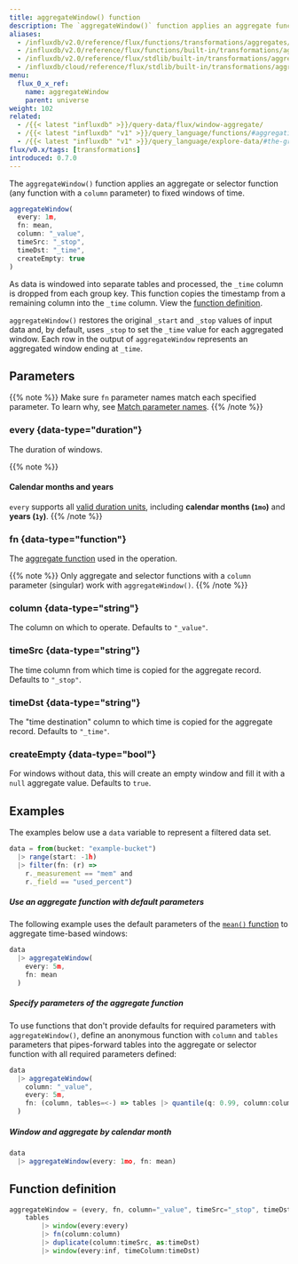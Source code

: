 ```yaml
---
title: aggregateWindow() function
description: The `aggregateWindow()` function applies an aggregate function to fixed windows of time.
aliases:
  - /influxdb/v2.0/reference/flux/functions/transformations/aggregates/aggregatewindow
  - /influxdb/v2.0/reference/flux/functions/built-in/transformations/aggregates/aggregatewindow/
  - /influxdb/v2.0/reference/flux/stdlib/built-in/transformations/aggregates/aggregatewindow/
  - /influxdb/cloud/reference/flux/stdlib/built-in/transformations/aggregates/aggregatewindow/
menu:
  flux_0_x_ref:
    name: aggregateWindow
    parent: universe
weight: 102
related:
  - /{{< latest "influxdb" >}}/query-data/flux/window-aggregate/
  - /{{< latest "influxdb" "v1" >}}/query_language/functions/#aggregations, InfluxQL – Aggregate functions
  - /{{< latest "influxdb" "v1" >}}/query_language/explore-data/#the-group-by-clause, InfluxQL – GROUP BY time()
flux/v0.x/tags: [transformations]
introduced: 0.7.0
---
```


The `aggregateWindow()` function applies an aggregate or selector function
(any function with a `column` parameter) to fixed windows of time.

```js
aggregateWindow(
  every: 1m,
  fn: mean,
  column: "_value",
  timeSrc: "_stop",
  timeDst: "_time",
  createEmpty: true
)
```

As data is windowed into separate tables and processed, the `_time` column is dropped from each group key.
This function copies the timestamp from a remaining column into the `_time` column.
View the [function definition](#function-definition).

`aggregateWindow()` restores the original `_start` and `_stop` values of input data
and, by default, uses `_stop` to set the `_time` value for each aggregated window.
Each row in the output of `aggregateWindow` represents an aggregated window ending at `_time`.

## Parameters

{{% note %}}
Make sure `fn` parameter names match each specified parameter. To learn why, see [Match parameter names](/flux/v0.x/spec/data-model/#match-parameter-names).
{{% /note %}}

### every {data-type="duration"}

The duration of windows.

{{% note %}}
#### Calendar months and years
`every` supports all [valid duration units](/flux/v0.x/spec/types/#duration-types),
including **calendar months (`1mo`)** and **years (`1y`)**.
{{% /note %}}

### fn {data-type="function"}

The [aggregate function](/flux/v0.x/function-types#aggregates) used in the operation.

{{% note %}}
Only aggregate and selector functions with a `column` parameter (singular) work with `aggregateWindow()`.
{{% /note %}}

### column {data-type="string"}

The column on which to operate.
Defaults to `"_value"`.

### timeSrc {data-type="string"}

The time column from which time is copied for the aggregate record.
Defaults to `"_stop"`.

### timeDst {data-type="string"}

The "time destination" column to which time is copied for the aggregate record.
Defaults to `"_time"`.

### createEmpty {data-type="bool"}

For windows without data, this will create an empty window and fill
it with a `null` aggregate value.
Defaults to `true`.

## Examples
The examples below use a `data` variable to represent a filtered data set.

```js
data = from(bucket: "example-bucket")
  |> range(start: -1h)
  |> filter(fn: (r) =>
    r._measurement == "mem" and
    r._field == "used_percent")
```

##### Use an aggregate function with default parameters
The following example uses the default parameters of the
[`mean()` function](/flux/v0.x/stdlib/universe/mean/)
to aggregate time-based windows:

```js
data
  |> aggregateWindow(
    every: 5m,
    fn: mean
  )
```
##### Specify parameters of the aggregate function
To use functions that don't provide defaults for required parameters with `aggregateWindow()`,
define an anonymous function with `column` and `tables` parameters that pipes-forward
tables into the aggregate or selector function with all required parameters defined:

```js
data
  |> aggregateWindow(
    column: "_value",
    every: 5m,
    fn: (column, tables=<-) => tables |> quantile(q: 0.99, column:column)
  )
```

##### Window and aggregate by calendar month
```js
data
  |> aggregateWindow(every: 1mo, fn: mean)
```

## Function definition

```js
aggregateWindow = (every, fn, column="_value", timeSrc="_stop", timeDst="_time", tables=<-) =>
	tables
		|> window(every:every)
		|> fn(column:column)
		|> duplicate(column:timeSrc, as:timeDst)
		|> window(every:inf, timeColumn:timeDst)
```
